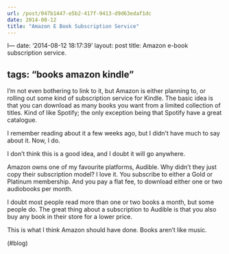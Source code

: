 ```yaml
---
url: /post/047b1447-e5b2-417f-9413-d9d63edaf1dc
date: 2014-08-12
title: "Amazon E Book Subscription Service"
---
```


I&#8212; date: &#8216;2014-08-12 18:17:39&#8217; layout: post title: Amazon e-book subscription service.



## tags: “books amazon kindle”



I&#8217;m not even bothering to link to it, but Amazon is either planning to, or rolling out some kind of subscription service for Kindle. The basic idea is that you can download as many books you want from a limited collection of titles. Kind of like Spotify; the only exception being that Spotify have a great catalogue.



I remember reading about it a few weeks ago, but I didn&#8217;t have much to say about it. Now, I do.



I don&#8217;t think this is a good idea, and I doubt it will go anywhere.



Amazon owns one of my favourite platforms, Audible. Why didn&#8217;t they just copy their subscription model? I love it. You subscribe to either a Gold or Platinum membership. And you pay a flat fee, to download either one or two audiobooks per month.



I doubt most people read more than one or two books a month, but some people do. The great thing about a subscription to Audible is that you also buy any book in their store for a lower price.



This is what I think Amazon should have done. Books aren&#8217;t like music.



(#blog)